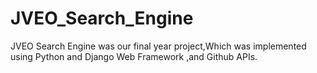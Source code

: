 # JVEO_Search_Engine
JVEO Search Engine was our final year project,Which was implemented using Python and Django Web Framework ,and Github APIs.
